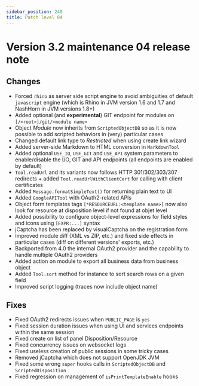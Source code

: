 ```yaml
---
sidebar_position: 240
title: Patch level 04
---
```


Version 3.2 maintenance 04 release note
=======================================

Changes
-------

- Forced `rhino` as server side script engine to avoid ambiguities of default `javascript` engine (which is Rhino in JVM version 1.6 and 1.7 and NashHorn in JVM versions 1.8+)
- Added optional (and **experimental**) GIT endpoint for modules on `[/<root>]/git/<module name>`
- Object _Module_ now inherits from `ScriptedObjectDB` so as it is now possible to add scripted behaviors in (very) particular cases
- Changed default link type to _Restricted_ when using create link wizard
- Added server-side Markdown to HTML conversion in `MarkdownTool`
- Added optional `USE_IO`, `USE_GIT` and `USE_API` system parameters to enable/disable the I/O, GIT and API endpoints (all endpoints are enabled by default)
- `Tool.readUrl` and its variants now follows HTTP 301/302/303/307 redirects + added `Tool.readUrlWithClientCert` for calling with client certificates
- Added `Message.formatSimpleText()` for returning plain text to UI
- Added `GoogleAPITool` with OAuth2-related APIs
- Object form templates tags `[*RESOURCEURL:<template name>]` now also look for resource at disposition level if not found at objet level
- Added possibility to configure object-level expressions for field styles and icons using `[EXPR:...]` syntax
- jCaptcha has been replaced by visualCaptcha on the registration form
- Improved module diff (XML vs ZIP, etc.) and fixed side effects in particular cases (diff on different versions' exports, etc.)
- Backported from 4.0 the internal OAuth2 provider and the capability to handle multiple OAuth2 providers
- Added action on module to export all business data from business object
- Added `Tool.sort` method for instance to sort search rows on a given field
- Improved script logging (traces now include object name)

Fixes
-----

- Fixed OAuth2 redirects issues when `PUBLIC_PAGE` is `yes`
- Fixed session duration issues when using UI and services endpoints within the same session
- Fixed create on list of panel Disposition/Resource
- Fixed concurrency issues on websocket logs
- Fixed useless creation of public sessions in some tricky cases
- Removed jCaptcha which does not support OpenJDK JVM
- Fixed some wrong `super` hooks calls in `ScriptedObjectDB` and `ScriptedDisposition`
- Fixed regression on management of `isPrintTemplateEnable` hooks
